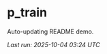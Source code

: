 # p_train

Auto-updating README demo.

<!--START_SECTION:status-->
_Last run: 2025-10-04 03:24 UTC_
<!--END_SECTION:status-->


























































































































































































































































































































































































































































































































































































































































































































































































































































































































































































































































